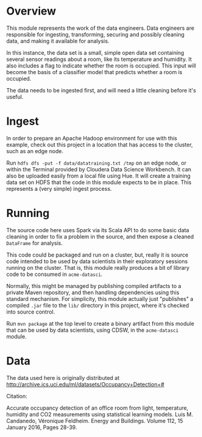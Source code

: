 # Overview

This module represents the work of the data engineers. Data engineers are responsible for
ingesting, transforming, securing and possibly cleaning data, and making it available for analysis.

In this instance, the data set is a small, simple open data set containing several sensor readings
about a room, like its temperature and humidity. It also includes a flag to indicate whether the
room is occupied. This input will become the basis of a classifier model that predicts whether
a room is occupied.

The data needs to be ingested first, and will need a little cleaning before it's useful.

# Ingest

In order to prepare an Apache Hadoop environment for use with this example, check out
this project in a location that has access to the cluster, such as an edge node.

Run `hdfs dfs -put -f data/datatraining.txt /tmp` on an edge node, or
within the Terminal provided by Cloudera Data Science Workbench.
It can also be uploaded easily from a local file using Hue.
It will create a training data set on HDFS that the code in this 
module expects to be in place. This represents a (very simple) ingest process.

# Running

The source code here uses Spark via its Scala API to do some basic data cleaning in order to fix
a problem in the source, and then expose a cleaned `DataFrame` for analysis.

This code could be packaged and run on a cluster, but, really it is source code intended to be used
by data scientists in their exploratory sessions running on the cluster. That is, this module
really produces a bit of library code to be consumed in `acme-datasci`.

Normally, this might be managed by publishing compiled artifacts to a private Maven repository,
and then handling dependencies using this standard mechanism. For simplicity, this module actually
just "publishes" a compiled `.jar` file to the `lib/` directory in this project, where it's 
checked into source control.

Run `mvn package` at the top level to create a binary artifact from this module that can be used by
data scientists, using CDSW, in the `acme-datasci` module.

# Data

The data used here is originally distributed at 
http://archive.ics.uci.edu/ml/datasets/Occupancy+Detection+#

Citation:

Accurate occupancy detection of an office room from light, temperature, humidity and CO2 
measurements using statistical learning models. Luis M. Candanedo, Véronique Feldheim. 
Energy and Buildings. Volume 112, 15 January 2016, Pages 28-39.
